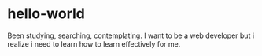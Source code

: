 # hello-world
Been studying, searching, contemplating. 
I want to be a web developer but i realize i need to learn how to learn effectively for me.
